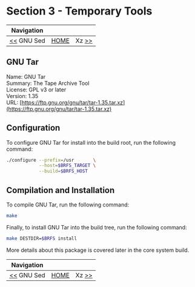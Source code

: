 # Section 3 - Temporary Tools

| Navigation |||
| --- | --- | ---: |
| [<<](./GNUSed.md) GNU Sed | [HOME](../README.md) | Xz [>>](./Xz.md) |

## GNU Tar

Name: GNU Tar<br />
Summary: The Tape Archive Tool<br />
License: GPL v3 or later<br />
Version: 1.35<br />
URL: [https://ftp.gnu.org/gnu/tar/tar-1.35.tar.xz](https://ftp.gnu.org/gnu/tar/tar-1.35.tar.xz)<br />

## Configuration

To configure GNU Tar for install into the build root, run the following command:

```bash
./configure --prefix=/usr       \
            --host=$BRFS_TARGET \
            --build=$BRFS_HOST
```

## Compilation and Installation

To compile GNU Tar, run the following command:

```bash
make
```

Finally, to install GNU Tar into the build tree, run the following command:

```bash
make DESTDIR=$BRFS install
```

More details about this package is covered later in the core system build.

| Navigation |||
| --- | --- | ---: |
| [<<](./GNUSed.md) GNU Sed | [HOME](../README.md) | Xz [>>](./Xz.md) |
